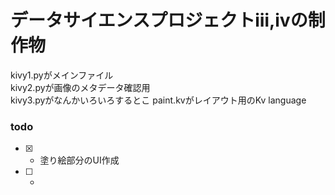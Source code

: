 #  データサイエンスプロジェクトⅲ,ⅳの制作物

kivy1.pyがメインファイル  
kivy2.pyが画像のメタデータ確認用  
kivy3.pyがなんかいろいろするとこ
paint.kvがレイアウト用のKv language

### todo

- [x] - 塗り絵部分のUI作成
- [ ] - 
